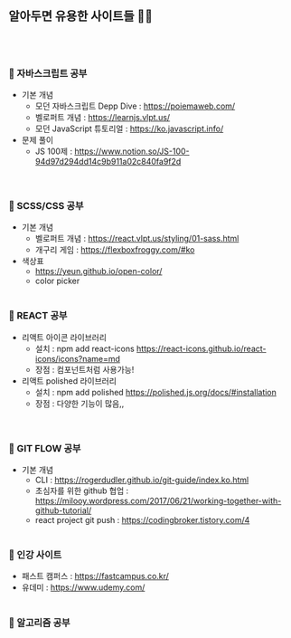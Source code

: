 ## 알아두면 유용한 사이트들   :woman::speech_balloon:
<br /><br />
### :bookmark_tabs: 자바스크립트 공부 <br />
  - 기본 개념 <br />
    - 모던 자바스크립트 Depp Dive : https://poiemaweb.com/<br />
    - 벨로퍼트 개념 : https://learnjs.vlpt.us/<br />
    - 모던 JavaScript 튜토리얼 : https://ko.javascript.info/<br />
  - 문제 풀이<br />
    - JS 100제 : https://www.notion.so/JS-100-94d97d294dd14c9b911a02c840fa9f2d<br />
<br /><br />
### :bookmark_tabs: SCSS/CSS 공부<br />
  - 기본 개념 <br />
    - 벨로퍼트 개념 : https://react.vlpt.us/styling/01-sass.html<br />
    - 개구리 게임 : https://flexboxfroggy.com/#ko<br />
  - 색상표
    - https://yeun.github.io/open-color/
    - color picker 
<br /><br />
### :bookmark_tabs: REACT 공부<br />
  - 리액트 아이콘 라이브러리 <br />
    - 설치 : npm add react-icons https://react-icons.github.io/react-icons/icons?name=md<br />
    - 장점 : 컴포넌트처럼 사용가능! <br />
  - 리액트 polished 라이브러리 <br />
    - 설치 : npm add polished https://polished.js.org/docs/#installation <br />
    - 장점 : 다양한 기능이 많음,, <br />
<br /><br />
### :bookmark_tabs: GIT FLOW 공부<br />
  - 기본 개념 <br />
    - CLI : https://rogerdudler.github.io/git-guide/index.ko.html<br />
    - 초심자를 위한 github 협업 : https://milooy.wordpress.com/2017/06/21/working-together-with-github-tutorial/<br />
    - react project git push : https://codingbroker.tistory.com/4
<br /><br />
### :bookmark_tabs: 인강 사이트 <br />
  - 패스트 캠퍼스 : https://fastcampus.co.kr/<br />
  - 유데미 : https://www.udemy.com/
<br /><br />
### :bookmark_tabs: 알고리즘 공부<br />
